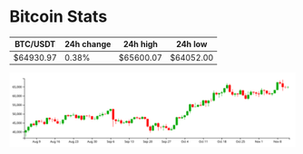 # Bitcoin Stats

BTC/USDT|24h change|24h high|24h low|
|---|---|---|---|
|$64930.97|0.38%|$65600.07|$64052.00|

<img src="./chart.svg">
